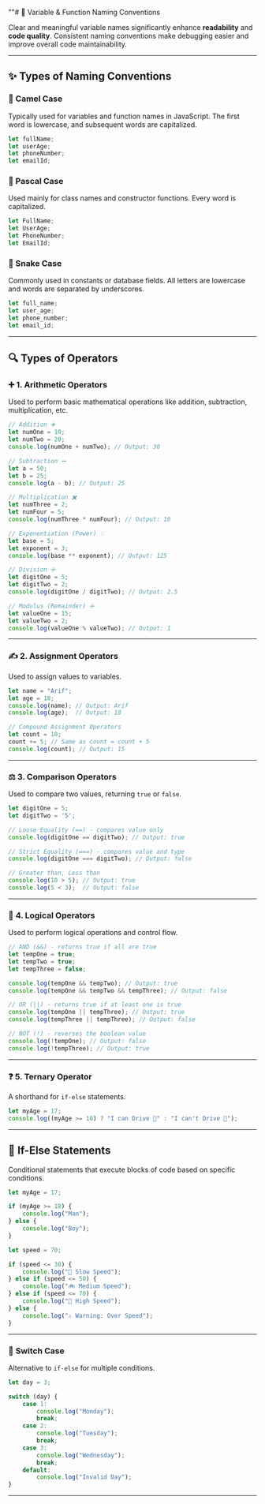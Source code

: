""# 📌 Variable & Function Naming Conventions

Clear and meaningful variable names significantly enhance **readability** and **code quality**. Consistent naming conventions make debugging easier and improve overall code maintainability.

---

## ✨ Types of Naming Conventions

### 🔹 Camel Case

Typically used for variables and function names in JavaScript. The first word is lowercase, and subsequent words are capitalized.

```javascript
let fullName;
let userAge;
let phoneNumber;
let emailId;
```

### 🔹 Pascal Case

Used mainly for class names and constructor functions. Every word is capitalized.

```javascript
let FullName;
let UserAge;
let PhoneNumber;
let EmailId;
```

### 🔹 Snake Case

Commonly used in constants or database fields. All letters are lowercase and words are separated by underscores.

```javascript
let full_name;
let user_age;
let phone_number;
let email_id;
```

---

## 🔍 Types of Operators

### ➕ **1. Arithmetic Operators**

Used to perform basic mathematical operations like addition, subtraction, multiplication, etc.

```javascript
// Addition ➕
let numOne = 10;
let numTwo = 20;
console.log(numOne + numTwo); // Output: 30

// Subtraction ➖
let a = 50;
let b = 25;
console.log(a - b); // Output: 25

// Multiplication ✖️
let numThree = 2;
let numFour = 5;
console.log(numThree * numFour); // Output: 10

// Exponentiation (Power) 💡
let base = 5;
let exponent = 3;
console.log(base ** exponent); // Output: 125

// Division ➗
let digitOne = 5;
let digitTwo = 2;
console.log(digitOne / digitTwo); // Output: 2.5

// Modulus (Remainder) ➗
let valueOne = 15;
let valueTwo = 2;
console.log(valueOne % valueTwo); // Output: 1
```

---

### ✍️ **2. Assignment Operators**

Used to assign values to variables.

```javascript
let name = "Arif";
let age = 18;
console.log(name); // Output: Arif
console.log(age);  // Output: 18

// Compound Assignment Operators
let count = 10;
count += 5; // Same as count = count + 5
console.log(count); // Output: 15
```

---

### ⚖️ **3. Comparison Operators**

Used to compare two values, returning `true` or `false`.

```javascript
let digitOne = 5;
let digitTwo = '5';

// Loose Equality (==) - compares value only
console.log(digitOne == digitTwo); // Output: true

// Strict Equality (===) - compares value and type
console.log(digitOne === digitTwo); // Output: false

// Greater than, Less than
console.log(10 > 5); // Output: true
console.log(5 < 3);  // Output: false
```

---

### 🔗 **4. Logical Operators**

Used to perform logical operations and control flow.

```javascript
// AND (&&) - returns true if all are true
let tempOne = true;
let tempTwo = true;
let tempThree = false;

console.log(tempOne && tempTwo); // Output: true
console.log(tempOne && tempTwo && tempThree); // Output: false

// OR (||) - returns true if at least one is true
console.log(tempOne || tempThree); // Output: true
console.log(tempThree || tempThree); // Output: false

// NOT (!) - reverses the boolean value
console.log(!tempOne); // Output: false
console.log(!tempThree); // Output: true
```

---

### ❓ **5. Ternary Operator**

A shorthand for `if-else` statements.

```javascript
let myAge = 17;
console.log((myAge >= 18) ? "I can Drive 🚗" : "I can't Drive 🚫");
```

---

## 🌟 If-Else Statements

Conditional statements that execute blocks of code based on specific conditions.

```javascript
let myAge = 17;

if (myAge >= 18) {
    console.log("Man");
} else {
    console.log("Boy");
}

let speed = 70;

if (speed <= 30) {
    console.log("🚶 Slow Speed");
} else if (speed <= 50) {
    console.log("🚲 Medium Speed");
} else if (speed <= 70) {
    console.log("🚗 High Speed");
} else {
    console.log("⚠️ Warning: Over Speed");
}
```

---

### 🔄 **Switch Case**

Alternative to `if-else` for multiple conditions.

```javascript
let day = 3;

switch (day) {
    case 1:
        console.log("Monday");
        break;
    case 2:
        console.log("Tuesday");
        break;
    case 3:
        console.log("Wednesday");
        break;
    default:
        console.log("Invalid Day");
}
```

---

